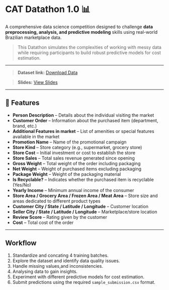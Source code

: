 # CAT Datathon 1.0 📊

A comprehensive data science competition designed to challenge **data preprocessing, analysis, and predictive modeling** skills using real-world Brazilian marketplace data.

> This Datathon simulates the complexities of working with messy data while requiring participants to build robust predictive models for cost estimation.

---

> **Dataset link:** [Download Data](https://drive.google.com/drive/folders/1rcXGCGTcKcbbqdccqe8vxaWnCWswvW1r?usp=sharing)

> **Slides:** [View Slides](https://www.canva.com/design/DAGzguMz-AA/H-U0oIATRvkDNogY5XR7Kw/edit?utm_content=DAGzguMz-AA&utm_campaign=designshare&utm_medium=link2&utm_source=sharebutton)

---

## 🧾 Features

- **Person Description** – Details about the individual visiting the market  
- **Customer Order** – Information about the purchased item (department, brand, etc.)  
- **Additional Features in market** – List of amenities or special features available in the market  
- **Promotion Name** – Name of the promotional campaign  
- **Store Kind** – Store category (e.g., supermarket, grocery store)  
- **Store Cost** – Initial investment or cost to establish the store  
- **Store Sales** – Total sales revenue generated since opening  
- **Gross Weight** – Total weight of the order including packaging  
- **Net Weight** – Weight of purchased items excluding packaging  
- **Package Weight** – Weight of the packaging material  
- **Is Recyclable?** – Indicates whether the purchased item is recyclable (Yes/No)  
- **Yearly Income** – Minimum annual income of the consumer  
- **Store Area / Grocery Area / Frozen Area / Meat Area** – Store size and areas dedicated to different product types  
- **Customer City / State / Latitude / Longitude** – Customer location  
- **Seller City / State / Latitude / Longitude** – Marketplace/store location  
- **Review Score** – Rating given by the customer  
- **Cost** – Total cost of the order  


---

## Workflow
1.  Standardize and concating 4 training batches.
2. Explore the dataset and identify data quality issues.  
3. Handle missing values,and inconsistencies.
4. Analysing data to gain insights.   
5. Experiment with different predictive models for cost estimation.  
6. Submit predictions using the required `sample_submission.csv` format.
